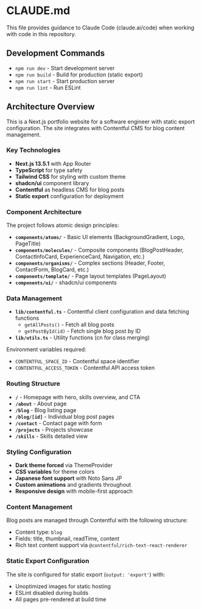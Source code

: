 # CLAUDE.md

This file provides guidance to Claude Code (claude.ai/code) when working with code in this repository.

## Development Commands

- `npm run dev` - Start development server
- `npm run build` - Build for production (static export)
- `npm run start` - Start production server
- `npm run lint` - Run ESLint

## Architecture Overview

This is a Next.js portfolio website for a software engineer with static export configuration. The site integrates with Contentful CMS for blog content management.

### Key Technologies
- **Next.js 13.5.1** with App Router
- **TypeScript** for type safety
- **Tailwind CSS** for styling with custom theme
- **shadcn/ui** component library
- **Contentful** as headless CMS for blog posts
- **Static export** configuration for deployment

### Component Architecture

The project follows atomic design principles:

- **`components/atoms/`** - Basic UI elements (BackgroundGradient, Logo, PageTitle)
- **`components/molecules/`** - Composite components (BlogPostHeader, ContactInfoCard, ExperienceCard, Navigation, etc.)
- **`components/organisms/`** - Complex sections (Header, Footer, ContactForm, BlogCard, etc.)
- **`components/template/`** - Page layout templates (PageLayout)
- **`components/ui/`** - shadcn/ui components

### Data Management

- **`lib/contentful.ts`** - Contentful client configuration and data fetching functions
  - `getAllPosts()` - Fetch all blog posts
  - `getPostById(id)` - Fetch single blog post by ID
- **`lib/utils.ts`** - Utility functions (cn for class merging)

Environment variables required:
- `CONTENTFUL_SPACE_ID` - Contentful space identifier
- `CONTENTFUL_ACCESS_TOKEN` - Contentful API access token

### Routing Structure

- **`/`** - Homepage with hero, skills overview, and CTA
- **`/about`** - About page
- **`/blog`** - Blog listing page
- **`/blog/[id]`** - Individual blog post pages
- **`/contact`** - Contact page with form
- **`/projects`** - Projects showcase
- **`/skills`** - Skills detailed view

### Styling Configuration

- **Dark theme forced** via ThemeProvider
- **CSS variables** for theme colors
- **Japanese font support** with Noto Sans JP
- **Custom animations** and gradients throughout
- **Responsive design** with mobile-first approach

### Content Management

Blog posts are managed through Contentful with the following structure:
- Content type: `blog`
- Fields: title, thumbnail, readTime, content
- Rich text content support via `@contentful/rich-text-react-renderer`

### Static Export Configuration

The site is configured for static export (`output: 'export'`) with:
- Unoptimized images for static hosting
- ESLint disabled during builds
- All pages pre-rendered at build time